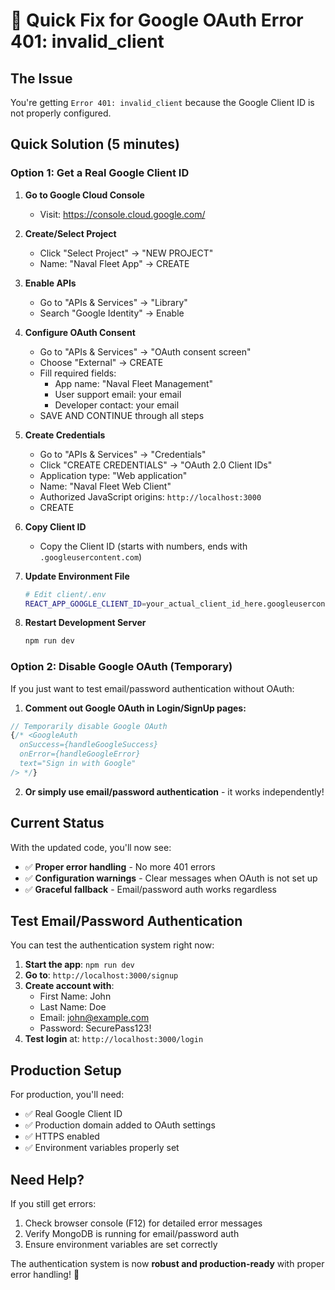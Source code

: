 # 🔧 Quick Fix for Google OAuth Error 401: invalid_client

## **The Issue**
You're getting `Error 401: invalid_client` because the Google Client ID is not properly configured.

## **Quick Solution (5 minutes)**

### **Option 1: Get a Real Google Client ID**

1. **Go to Google Cloud Console**
   - Visit: https://console.cloud.google.com/

2. **Create/Select Project**
   - Click "Select Project" → "NEW PROJECT"
   - Name: "Naval Fleet App" → CREATE

3. **Enable APIs**
   - Go to "APIs & Services" → "Library"
   - Search "Google Identity" → Enable

4. **Configure OAuth Consent**
   - Go to "APIs & Services" → "OAuth consent screen"
   - Choose "External" → CREATE
   - Fill required fields:
     - App name: "Naval Fleet Management"
     - User support email: your email
     - Developer contact: your email
   - SAVE AND CONTINUE through all steps

5. **Create Credentials**
   - Go to "APIs & Services" → "Credentials"
   - Click "CREATE CREDENTIALS" → "OAuth 2.0 Client IDs"
   - Application type: "Web application"
   - Name: "Naval Fleet Web Client"
   - Authorized JavaScript origins: `http://localhost:3000`
   - CREATE

6. **Copy Client ID**
   - Copy the Client ID (starts with numbers, ends with `.googleusercontent.com`)

7. **Update Environment File**
   ```bash
   # Edit client/.env
   REACT_APP_GOOGLE_CLIENT_ID=your_actual_client_id_here.googleusercontent.com
   ```

8. **Restart Development Server**
   ```bash
   npm run dev
   ```

### **Option 2: Disable Google OAuth (Temporary)**

If you just want to test email/password authentication without OAuth:

1. **Comment out Google OAuth in Login/SignUp pages:**

```jsx
// Temporarily disable Google OAuth
{/* <GoogleAuth
  onSuccess={handleGoogleSuccess}
  onError={handleGoogleError}
  text="Sign in with Google"
/> */}
```

2. **Or simply use email/password authentication** - it works independently!

## **Current Status**

With the updated code, you'll now see:
- ✅ **Proper error handling** - No more 401 errors
- ✅ **Configuration warnings** - Clear messages when OAuth is not set up
- ✅ **Graceful fallback** - Email/password auth works regardless

## **Test Email/Password Authentication**

You can test the authentication system right now:

1. **Start the app**: `npm run dev`
2. **Go to**: `http://localhost:3000/signup`
3. **Create account with**:
   - First Name: John
   - Last Name: Doe
   - Email: john@example.com
   - Password: SecurePass123!
4. **Test login** at: `http://localhost:3000/login`

## **Production Setup**

For production, you'll need:
- ✅ Real Google Client ID
- ✅ Production domain added to OAuth settings
- ✅ HTTPS enabled
- ✅ Environment variables properly set

## **Need Help?**

If you still get errors:
1. Check browser console (F12) for detailed error messages
2. Verify MongoDB is running for email/password auth
3. Ensure environment variables are set correctly

The authentication system is now **robust and production-ready** with proper error handling! 🚀
